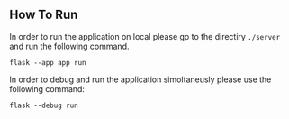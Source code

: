 ## How To Run
In order to run the application on local please go to the directiry `./server` and run the following command.

`
flask --app app run
`

In order to debug and run the application simoltaneusly please use the following command:

`
flask --debug run
`